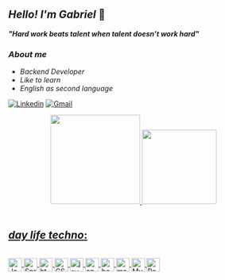 ## _Hello! I'm Gabriel_ 👋


***"Hard work beats talent  when talent doesn’t work hard"***

### _About me_
- _Backend Developer_
- _Like to learn_
- _English as second language_

[![Linkedin](https://img.shields.io/badge/LinkedIn-0077B5?style=for-the-badge&logo=linkedin&logoColor=white)](https://www.linkedin.com/in/gabriel-ivens/)
[![Gmail](	https://img.shields.io/badge/Gmail-D14836?style=for-the-badge&logo=gmail&logoColor=white)](ivensg9@gmail.com)

<div align="center">
  <a href="https://github.com/GabrielIvens">
  <img height="180em" src="https://github-readme-stats.vercel.app/api?username=GabrielIvens&show_icons=true&theme=dracula&include_all_commits=true&count_private=true"/>
  <img height="150em" src="https://github-readme-stats.vercel.app/api/top-langs/?username=GabrielIvens&layout=compact&langs_count=7&theme=dracula"/>
</div><br>

## _day life techno_:

<div style="display: inline_block"><br/>
     <img align="center" alt=Java height="27" src="https://img.shields.io/badge/Java-ED8B00?style=for-the-badge&logo=java&logoColor=white" />
    <img align="center" alt=Spring height="27" src="https://img.shields.io/badge/Spring-6DB33F?style=for-the-badge&logo=spring&logoColor=white" />
    <img align="center" alt=html5 height="27" src="https://img.shields.io/badge/HTML5-E34F26?style=for-the-badge&logo=html5&logoColor=white" />
    <img align="center" alt=CSS height="27" src="https://img.shields.io/badge/CSS-239120?&style=for-the-badge&logo=css3&logoColor=white" />
    <img align="center" alt=javascript height="27" src="https://img.shields.io/badge/JavaScript-F7DF1E?style=for-the-badge&logo=javascript&logoColor=black" />
    <img align="center" alt=angular height="27" src="	https://img.shields.io/badge/Angular-DD0031?style=for-the-badge&logo=angular&logoColor=white" />
    <img align="center" alt=bootstrap height="27" src="https://img.shields.io/badge/Bootstrap-563D7C?style=for-the-badge&logo=bootstrap&logoColor=white" />
    <img align="center" alt=material-ui height="27" src="https://img.shields.io/badge/Material--UI-0081CB?style=for-the-badge&logo=material-ui&logoColor=white"/> 
    <img align="center" alt=MySql height="27" src="https://img.shields.io/badge/MySQL-00000F?style=for-the-badge&logo=mysql&logoColor=white"/> 
    <img align="center" alt=PostgreeSQL height="27" src="https://img.shields.io/badge/PostgreSQL-316192?style=for-the-badge&logo=postgresql&logoColor=white"/> 
</div><br>



